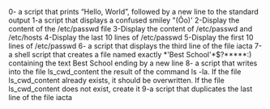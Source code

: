 0- a script that prints “Hello, World”, followed by a new line to the standard output
1-a script that displays a confused smiley "(Ôo)'
2-Display the content of the /etc/passwd file
3-Display the content of /etc/passwd and /etc/hosts
4-Display the last 10 lines of /etc/passwd
5-Display the first 10 lines of /etc/passwd
6- a script that displays the third line of the file iacta
7-a shell script that creates a file named exactly \*\'Best School\'\*$\?\*\*\*\*\*:) containing the text Best School ending by a new line
8- a script that writes into the file ls_cwd_content the result of the command ls -la. If the file ls_cwd_content already exists, it should be overwritten. If the file ls_cwd_content does not exist, create it
9-a script that duplicates the last line of the file iacta
